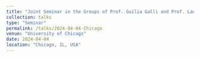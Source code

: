 ```yaml
---
title: "Joint Seminar in the Groups of Prof. Guilia Galli and Prof. Laura Gagliardi"
collection: talks
type: "Seminar"
permalink: /talks/2024-04-04-Chicago
venue: "University of Chicago"
date: 2024-04-04
location: "Chicago, IL, USA"
---
```


